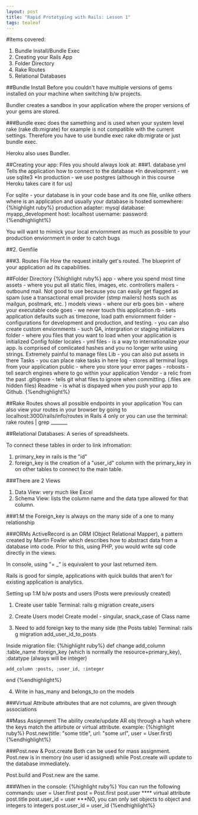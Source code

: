 ```yaml
---
layout: post
title: "Rapid Prototyping with Rails: Lesson 1"
tags: tealeaf
---
```

#Items covered:
1. Bundle Install/Bundle Exec
2. Creating your Rails App
3. Folder Directory
4. Rake Routes
5. Relational Databases

##Bundle Install
Before you couldn't have multiple versions of gems installed on your machine when
switching b/w projects.

Bundler creates a sandbox in your application where the proper versions of your gems
are stored.

###Bundle exec
does the samething and is used when your system level rake (rake db:migrate) for example
is not compatible with the current settings.
Therefore you have to use bundle exec rake db:migrate or just bundle exec.

Heroku also uses Bundler.

##Creating your app:
Files you should always look at:
###1. database.yml
Tells the application how to connect to the database
*In development - we use sqlite3
*In production - we use postgres (although in this course Heroku takes care it for us)


For sqlite - your database is in your code base and its one file, unlike others
where is an application and usually your database is hosted somewhere:
{%highlight ruby%}
      production
        adapter: mysql
        database: myapp_development
        host: localhost
        username:
        password:
{%endhighlight%}


You will want to mimick your local enviornment as much as possible to your production
enviornment in order to catch bugs

##2. Gemfile


###3. Routes File
How the request initally get's routed. The blueprint of your application ad its
capabilities.

##Folder Directory
{%highlight ruby%}
app - where you spend most time
  assets - where you put all static files, images, etc.
  controllers
  mailers - outbound mail. Not good to use because you can easily get flagged as spam
   (use a transactional email provider (stmp mailers) hosts such as mailgun, postmark, etc. )
   models
   views - where our erb goes
bin - where your executable code goes - we never touch this
application.rb - sets application defaults such as timezone, load path
enviornment folder - configurations for development and production, and testing.
                  - you can also create custom enviornments - such QA, intergration or staging
initializers folder - where you files that you want to load when your application
                    is initialized
Config folder
  locales - yml files - is a way to internationalize your app. Is comprised of comlicated hashes
        and you no longer write using strings. Extremely painful to manage files
Lib - you can also put assets in there
Tasks - you can place rake tasks in here
log - stores all terminal logs from your application
public - where you store your error pages
      - robosts - tell search engines where to go within your application
Vendor - a relic from the past
.gitignore - tells git what files to ignore when committing. (.files are hidden files)
Readme - is what is dispayed when you push your app to Github.
{%endhighlight%}


##Rake Routes
shows all possible endpoints in your application
You can also view your routes in your browser by going to localhost:3000/rails/info/routes
in Rails 4 only or you can use the terminal: rake routes | grep _______

##Relational Databases:
A series of spreadsheets.

To connect these tables in order to link infromation:
1. primary_key in rails is the "id"
2. foreign_key is the creation of a "user_id" column with the primary_key in on
other tables to connect to the main table.

###There are 2 Views
  1. Data View: very much like Excel
  2. Schema View: lists the column name and the data type allowed for that column.

###1:M
the Foreign_key is always on the many side of a one to many relationship

###ORMs
ActiveRecord is an ORM (Object Relational Mapper), a pattern created by Martin Fowler
which describes how to abstract data from a database into code. Prior to this, using
PHP, you would write sql code directly in the views.

In console, using "= _" is equivalent to your last returned item.

Rails is good for simple, applications with quick builds that aren't for existing
application is analytics.


Setting up 1:M b/w posts and users (Posts were previously created)

1. Create user table
Terminal: rails g migration create_users

2. Create Users model
Create model - singular, snack_case of Class name

3. Need to add foreign key to the many side (the Posts table)
Terminal: rails g migration add_user_id_to_posts

  Inside migration file:
  {%highlight ruby%}
  def change
    add_column :table_name :foreign_key (which is normally the resource+primary_key), :datatype (always will be integer)

    add_column :posts, :user_id, :integer
  end
{%endhighlight%}

4. Write in has_many and belongs_to on the models

###Virtual Attribute
attributes that are not columns, are given through associations


##Mass Assignment
The ability create/update AR obj through a hash where the keys match the attirbute
or virtual attribute.
example:
{%highlight ruby%}
Post.new(title: "some title", url: "some url", user = User.first)
{%endhighlight%}

###Post.new & Post.create
Both can be used for mass assignment. Post.new is in memory (no user id assigned)
while Post.create will update to the database immediately.

Post.build and Post.new are the same.

###When in the console:
{%highlight ruby%}
You can run the following commands:
  user = User.first
  post = Post.first
  post.user **** virtual attribute
  post.title
  post.user_id = user ***NO, you can only set objects to object and integers to integers
  post.user_id = user_id
{%endhighlight%}
